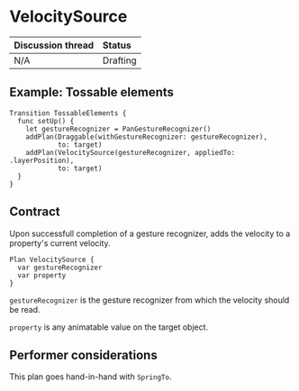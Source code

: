 # VelocitySource

| Discussion thread | Status |
|:------------------|:-------|
| N/A | Drafting |

## Example: Tossable elements

```
Transition TossableElements {
  func setUp() {
    let gestureRecognizer = PanGestureRecognizer()
    addPlan(Draggable(withGestureRecognizer: gestureRecognizer), 
            to: target)
    addPlan(VelocitySource(gestureRecognizer, appliedTo: .layerPosition), 
            to: target)
  }
}
```

## Contract

Upon successfull completion of a gesture recognizer, adds the velocity to a property's current velocity.

```
Plan VelocitySource {
  var gestureRecognizer
  var property
}
```

`gestureRecognizer` is the gesture recognizer from which the velocity should be read.

`property` is any animatable value on the target object.

## Performer considerations

This plan goes hand-in-hand with `SpringTo`.
